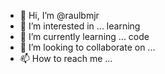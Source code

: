 - 👋 Hi, I’m @raulbmjr
- 👀 I’m interested in ... learning 
- 🌱 I’m currently learning ... code
- 💞️ I’m looking to collaborate on ...
- 📫 How to reach me ...

<!---
raulbmjr/raulbmjr is a ✨ special ✨ repository because its `README.md` (this file) appears on your GitHub profile.
You can click the Preview link to take a look at your changes.
--->
